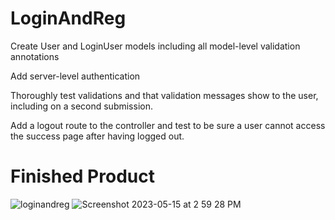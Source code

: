 # LoginAndReg
Create User and LoginUser models including all model-level validation annotations

Add server-level authentication

Thoroughly test validations and that validation messages show to the user, including on a second submission.

Add a logout route to the controller and test to be sure a user cannot access the success page after having logged out.

<h1>Finished Product</h1>

![loginandreg](https://github.com/JordanNitta/LoginAndReg/assets/108633792/ec809721-ba37-4be1-a6e0-f8be1622826e)
![Screenshot 2023-05-15 at 2 59 28 PM](https://github.com/JordanNitta/LoginAndReg/assets/108633792/9b562fbe-e91d-4250-9d69-3c98697c50ad)
